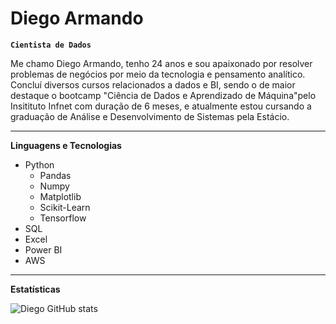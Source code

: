# Diego Armando

**`Cientista de Dados`**

Me chamo Diego Armando, tenho 24 anos e sou apaixonado por resolver problemas de negócios por meio da tecnologia e pensamento analítico. Concluí diversos cursos relacionados a dados e BI, sendo o de maior destaque o bootcamp "Ciência de Dados e Aprendizado de Máquina"pelo Insitituto Infnet com duração de 6 meses, e atualmente estou cursando a graduação de Análise e Desenvolvimento de Sistemas pela Estácio. 

---

**Linguagens e Tecnologias**
- Python
  - Pandas
  - Numpy
  - Matplotlib
  - Scikit-Learn
  - Tensorflow
- SQL
- Excel
- Power BI
- AWS
---
**Estatísticas**

![Diego GitHub stats](https://github-readme-stats.vercel.app/api?username=DieGod-ds&show_icons=true&theme=graywhite&locale=pt-br)

